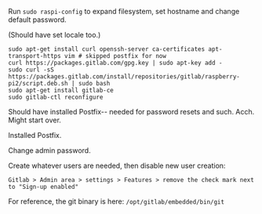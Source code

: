 
Run `sudo raspi-config` to expand filesystem, set hostname and change default password.

(Should have set locale too.)

    sudo apt-get install curl openssh-server ca-certificates apt-transport-https vim # skipped postfix for now
    curl https://packages.gitlab.com/gpg.key | sudo apt-key add -
    sudo curl -sS https://packages.gitlab.com/install/repositories/gitlab/raspberry-pi2/script.deb.sh | sudo bash
    sudo apt-get install gitlab-ce
    sudo gitlab-ctl reconfigure

Should have installed Postfix-- needed for password resets and such. Acch. Might start over.

Installed Postfix.

Change admin password.

Create whatever users are needed, then disable new user creation:

    Gitlab > Admin area > settings > Features > remove the check mark next to "Sign-up enabled"

For reference, the git binary is here: `/opt/gitlab/embedded/bin/git`

